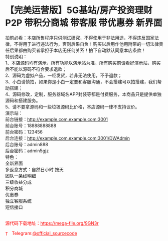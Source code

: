 # 【完美运营版】5G基站/房产投资理财 P2P 带积分商城 带客服 带优惠券 新界面

拍前必看：本店所售程序只供测试研究，不得使用于非法用途，不得违反国家法律，不得用于进行违法行为，否则后果自负！购买以后用作他用附带的一切法律责任后果都由购买者承担于本店无任何关系！拍下自动默认同意本店条款！<br>特别说明：<br>1、本店源码均有演示，所有功能以演示站为准，所有购买前请看好演示站，购买后不能以源码不符合要求退款；<br>2、源码为虚拟产品，一经发货，若非无法使用，不予退款；<br>3、小白请慎拍，如果你是小白一定要和客服沟通，不会搭建可以拍搭建，我们帮助搭建；<br>4、源码修改，定制，服务器域名APP封装等都是付费服务，本商品只是提供单独源码和搭建服务。<br>5、请不要拿源码和一些垃圾源码比价格，本店源码一律不支持议价。<br>演示站：<br>前台链接：http://example.com.example.com:3001<br>前台账号：18888888888<br>前台密码：123456<br>后台连接：http://example.com.example.com:3001/DWAdmin<br>后台账号：admin888<br>后台密码：admin5gjz<br>特色：<br>全新界面<br>多返息方式：自然日小时 按天<br>团队一条线明细<br>三级收益分成<br>积分商城<br>优惠券<br>独立客服系统<br>短信接口<br><br>


<p style="color: red;">源代码下载地址：<a href="https://mega-file.org/9GN3r" style="color: red;">https://mega-file.org/9GN3r</a></p><p style="color: red;"><img src="https://cdn-icons-png.flaticon.com/512/2111/2111646.png" alt="Telegram Icon" style="width: 16px; vertical-align: middle; margin-right: 5px;">Telegram:<a href="https://t.me/official_sourcecode" style="color: red;">@official_sourcecode</a></p>